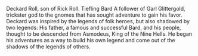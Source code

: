 Deckard Roll, son of Rick Roll. Tiefling Bard A follower of Garl Glittergold, trickster god to the gnomes that has sought adventure to gain his favor.
Deckard was inspired by the legends of folk heroes, but also shadowed by two legends: His father, a famous and successful Bard, and his people, thought to be descended from Asmodeus, King of the Nine Hells. He began his adventures as a way to build his own legend and come out of the shadows of the legends of others.